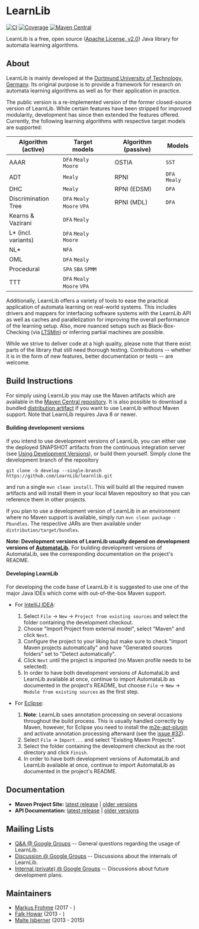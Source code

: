 # LearnLib

[![CI](https://github.com/LearnLib/learnlib/actions/workflows/ci.yml/badge.svg)](https://github.com/LearnLib/learnlib/actions/workflows/ci.yml)
[![Coverage](https://coveralls.io/repos/github/LearnLib/learnlib/badge.svg?branch=develop)](https://coveralls.io/github/LearnLib/learnlib?branch=develop)
[![Maven Central](https://maven-badges.herokuapp.com/maven-central/de.learnlib/learnlib-parent/badge.svg)](https://maven-badges.herokuapp.com/maven-central/de.learnlib/learnlib-parent)

LearnLib is a free, open source ([Apache License, v2.0][1]) Java library for automata learning algorithms.


## About

LearnLib is mainly developed at the [Dortmund University of Technology, Germany][2].
Its original purpose is to provide a framework for research on automata learning algorithms as well as for their application in practice.

The public version is a re-implemented version of the former closed-source version of LearnLib.
While certain features have been stripped for improved modularity, development has since then extended the features offered.
Currently, the following learning algorithms with respective target models are supported:


Algorithm (active)  | Target models               || Algorithm (passive) | Models
--- | --- | --- | --- | ---
AAAR                | `DFA` `Mealy` `Moore`       || OSTIA               | `SST`
ADT                 | `Mealy`                     || RPNI                | `DFA` `Mealy`
DHC                 | `Mealy`                     || RPNI (EDSM)         | `DFA`
Discrimination Tree | `DFA` `Mealy` `Moore` `VPA` || RPNI (MDL)          | `DFA`
Kearns & Vazirani   | `DFA` `Mealy`
L* (incl. variants) | `DFA` `Mealy` `Moore`
NL*                 | `NFA`
OML                 | `DFA` `Mealy`
Procedural          | `SPA` `SBA` `SPMM`
TTT                 | `DFA` `Mealy` `Moore` `VPA`


Additionally, LearnLib offers a variety of tools to ease the practical application of automata learning on real-world systems.
This includes drivers and mappers for interfacing software systems with the LearnLib API as well as caches and parallelization for improving the overall performance of the learning setup.
Also, more nuanced setups such as Black-Box-Checking (via [LTSMin][ltsmin]) or inferring partial machines are possible.

While we strive to deliver code at a high quality, please note that there exist parts of the library that still need thorough testing.
Contributions -- whether it is in the form of new features, better documentation or tests -- are welcome.

## Build Instructions

For simply using LearnLib you may use the Maven artifacts which are available in the [Maven Central repository][maven-central].
It is also possible to download a bundled [distribution artifact][maven-central-distr] if you want to use LearnLib without Maven support.
Note that LearnLib requires Java 8 or newer.

#### Building development versions

If you intend to use development versions of LearnLib, you can either use the deployed SNAPSHOT artifacts from the continuous integration server (see [Using Development Versions](https://github.com/LearnLib/learnlib/wiki/Using-Development-Versions)), or build them yourself.
Simply clone the development branch of the repository

```
git clone -b develop --single-branch https://github.com/LearnLib/learnlib.git
```

and run a single `mvn clean install`.
This will build all the required maven artifacts and will install them in your local Maven repository so that you can reference them in other projects.

If you plan to use a development version of LearnLib in an environment where no Maven support is available, simply run `mvn clean package -Pbundles`.
The respective JARs are then available under `distribution/target/bundles`.

**Note: Development versions of LearnLib usually depend on development versions of [AutomataLib][7].**
For building development versions of AutomataLib, see the corresponding documentation on the project's README.

#### Developing LearnLib

For developing the code base of LearnLib it is suggested to use one of the major Java IDEs which come with out-of-the-box Maven support.

* For [IntelliJ IDEA][intellij]:
  1. Select `File` -> `New` -> `Project from existing sources` and select the folder containing the development checkout.
  1. Choose "Import Project from external model", select "Maven" and click `Next`.
  1. Configure the project to your liking but make sure to check "Import Maven projects automatically" and have "Generated sources folders" set to "Detect automatically".
  1. Click `Next` until the project is imported (no Maven profile needs to be selected).
  1. In order to have both development versions of AutomataLib and LearnLib available at once, continue to import AutomataLib as documented in the project's README, but choose `File` -> `New` -> `Module from existing sources` as the first step.

* For [Eclipse][eclipse]:
  1. **Note**: LearnLib uses annotation processing on several occasions throughout the build process.
  This is usually handled correctly by Maven, however, for Eclipse you need to install the [m2e-apt-plugin](https://marketplace.eclipse.org/content/m2e-apt) and activate annotation processing afterward (see the [issue #32](https://github.com/LearnLib/learnlib/issues/32)).
  1. Select `File` -> `Import...` and select "Existing Maven Projects".
  1. Select the folder containing the development checkout as the root directory and click `Finish`.
  1. In order to have both development versions of AutomataLib and LearnLib available at once, continue to import AutomataLib as documented in the project's README.


## Documentation

* **Maven Project Site:** [latest release](http://learnlib.github.io/learnlib/maven-site/latest/) | [older versions](http://learnlib.github.io/learnlib/maven-site/)
* **API Documentation:** [latest release](http://learnlib.github.io/learnlib/maven-site/latest/apidocs/) | [older versions](http://learnlib.github.io/learnlib/maven-site/)


## Mailing Lists

  * [Q&A @ Google Groups][learnlib-qa] -- General questions regarding the usage of LearnLib.
  * [Discussion @ Google Groups][learnlib-discussion] -- Discussions about the internals of LearnLib.
  * [Internal (private) @ Google Groups][learnlib-internal] -- Discussions about future development plans.


## Maintainers

* [Markus Frohme][6] (2017 - )
* [Falk Howar][5] (2013 - )
* [Malte Isberner][4] (2013 - 2015)


[1]: http://www.apache.org/licenses/LICENSE-2.0
[2]: http://www.cs.tu-dortmund.de
[3]: http://www.learnlib.de
[4]: https://github.com/misberner
[5]: https://github.com/fhowar
[6]: https://github.com/mtf90
[7]: https://github.com/LearnLib/automatalib

[learnlib-qa]: https://groups.google.com/d/forum/learnlib-qa
[learnlib-discussion]: https://groups.google.com/d/forum/learnlib-discussion
[learnlib-internal]: https://groups.google.com/d/forum/learnlib-internal

[maven-central]: http://search.maven.org/#search%7Cga%7C1%7Cg%3A%22de.learnlib%22
[maven-central-distr]: http://search.maven.org/#search%7Cga%7C1%7Cg%3A%22de.learnlib.distribution%22
[intellij]: https://www.jetbrains.com/idea/
[eclipse]: https://www.eclipse.org/
[ltsmin]: https://ltsmin.utwente.nl/
